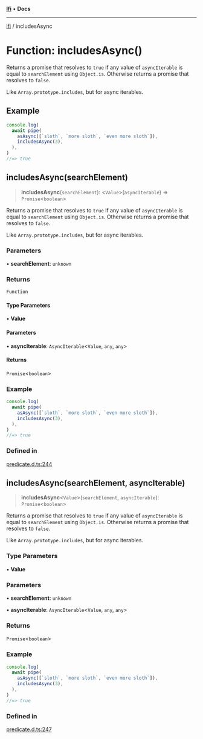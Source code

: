 [**lfi**](../readme.md) • **Docs**

***

[lfi](../globals.md) / includesAsync

# Function: includesAsync()

Returns a promise that resolves to `true` if any value of `asyncIterable` is
equal to `searchElement` using `Object.is`. Otherwise returns a promise that
resolves to `false`.

Like `Array.prototype.includes`, but for async iterables.

## Example

```js
console.log(
  await pipe(
    asAsync([`sloth`, `more sloth`, `even more sloth`]),
    includesAsync(3),
  ),
)
//=> true
```

## includesAsync(searchElement)

> **includesAsync**(`searchElement`): \<`Value`\>(`asyncIterable`) => `Promise`\<`boolean`\>

Returns a promise that resolves to `true` if any value of `asyncIterable` is
equal to `searchElement` using `Object.is`. Otherwise returns a promise that
resolves to `false`.

Like `Array.prototype.includes`, but for async iterables.

### Parameters

• **searchElement**: `unknown`

### Returns

`Function`

#### Type Parameters

• **Value**

#### Parameters

• **asyncIterable**: `AsyncIterable`\<`Value`, `any`, `any`\>

#### Returns

`Promise`\<`boolean`\>

### Example

```js
console.log(
  await pipe(
    asAsync([`sloth`, `more sloth`, `even more sloth`]),
    includesAsync(3),
  ),
)
//=> true
```

### Defined in

[predicate.d.ts:244](https://github.com/TomerAberbach/lfi/blob/fd6e1ff9d7b7d249090f89ead6d0a30e26aba2e4/src/operations/predicate.d.ts#L244)

## includesAsync(searchElement, asyncIterable)

> **includesAsync**\<`Value`\>(`searchElement`, `asyncIterable`): `Promise`\<`boolean`\>

Returns a promise that resolves to `true` if any value of `asyncIterable` is
equal to `searchElement` using `Object.is`. Otherwise returns a promise that
resolves to `false`.

Like `Array.prototype.includes`, but for async iterables.

### Type Parameters

• **Value**

### Parameters

• **searchElement**: `unknown`

• **asyncIterable**: `AsyncIterable`\<`Value`, `any`, `any`\>

### Returns

`Promise`\<`boolean`\>

### Example

```js
console.log(
  await pipe(
    asAsync([`sloth`, `more sloth`, `even more sloth`]),
    includesAsync(3),
  ),
)
//=> true
```

### Defined in

[predicate.d.ts:247](https://github.com/TomerAberbach/lfi/blob/fd6e1ff9d7b7d249090f89ead6d0a30e26aba2e4/src/operations/predicate.d.ts#L247)
